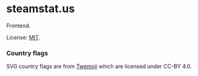 steamstat.us
============

Frontend.

License: [MIT](LICENSE).


### Country flags

SVG country flags are from [Twemoji](https://github.com/twitter/twemoji)
which are licensed under CC-BY 4.0.
